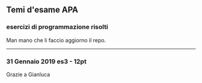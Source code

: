 ## Temi d'esame APA
### esercizi di programmazione risolti

Man mano che li faccio aggiorno il repo.

-------------------------------------------------

### 31 Gennaio 2019 es3 - 12pt
Grazie a Gianluca
